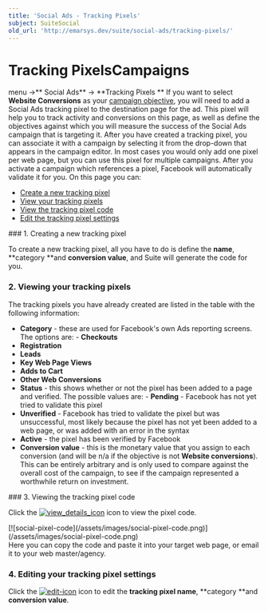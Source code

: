 ```yaml
---
title: 'Social Ads - Tracking Pixels'
subject: SuiteSocial
old_url: 'http://emarsys.dev/suite/social-ads/tracking-pixels/'
---
```


Tracking Pixels**Campaigns**
============================

 menu ->** Social Ads** -> **Tracking Pixels ** If you want to select **Website Conversions** as your [campaign objective](/Suite/create-campaign.md "Creating Social Ads Campaigns"), you will need to add a Social Ads tracking pixel to the destination page for the ad. This pixel will help you to track activity and conversions on this page, as well as define the objectives against which you will measure the success of the Social Ads campaign that is targeting it. After you have created a tracking pixel, you can associate it with a campaign by selecting it from the drop-down that appears in the campaign editor. In most cases you would only add one pixel per web page, but you can use this pixel for multiple campaigns. After you activate a campaign which references a pixel, Facebook will automatically validate it for you. On this page you can:

- [Create a new tracking pixel](#new)
- [View your tracking pixels](#view)
- [View the tracking pixel code](#view-code)
- [Edit the tracking pixel settings](#edit)
 
<a name="new"></a>### 1. Creating a new tracking pixel

 To create a new tracking pixel, all you have to do is define the **name**, **category **and **conversion value**, and Suite will generate the code for you. <a name="view"></a>

### 2. Viewing your tracking pixels

 The tracking pixels you have already created are listed in the table with the following information:

- **Category** - these are used for Facebook's own Ads reporting screens. The options are: - **Checkouts**
- **Registration**
- **Leads**
- **Key Web Page Views**
- **Adds to Cart**
- **Other Web Conversions**
- **Status** - this shows whether or not the pixel has been added to a page and verified. The possible values are: - **Pending** - Facebook has not yet tried to validate this pixel
- **Unverified** - Facebook has tried to validate the pixel but was unsuccessful, most likely because the pixel has not yet been added to a web page, or was added with an error in the syntax
- **Active** - the pixel has been verified by Facebook
- **Conversion value** - this is the monetary value that you assign to each conversion (and will be n/a if the objective is not **Website conversions**). This can be entirely arbitrary and is only used to compare against the overall cost of the campaign, to see if the campaign represented a worthwhile return on investment.
 
<a name="view-code"></a>### 3. Viewing the tracking pixel code

 Click the [![view_details_icon](/assets/images/view_details_icon.png)](/assets/images/view_details_icon.png) icon to view the pixel code.

<div class="row">[![social-pixel-code](/assets/images/social-pixel-code.png)](/assets/images/social-pixel-code.png)</div> Here you can copy the code and paste it into your target web page, or email it to your web master/agency.<a name="edit"></a>

### 4. Editing your tracking pixel settings

 Click the [![edit-icon](/assets/images/edit-icon.png)](/assets/images/edit-icon.png) icon to edit the **tracking pixel name**, **category **and **conversion value**. <a name="email"></a>